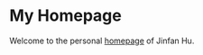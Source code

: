 # My Homepage
Welcome to the personal <a href="http://J-FHu.github.io">homepage</a> of Jinfan Hu.</p>

